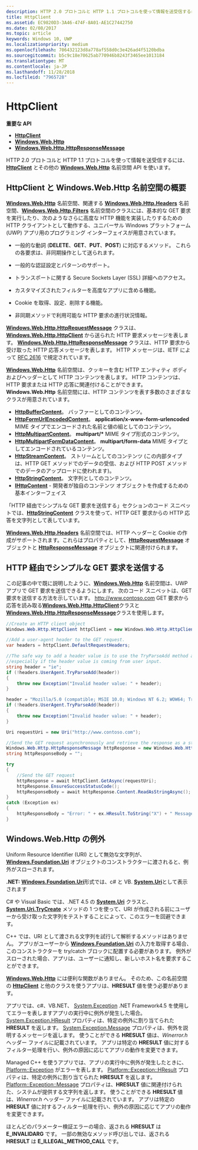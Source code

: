 ```yaml
---
description: HTTP 2.0 プロトコルと HTTP 1.1 プロトコルを使って情報を送受信するには、HttpClient とその他の Windows.Web.Http 名前空間 API を使います。
title: HttpClient
ms.assetid: EC9820D3-3A46-474F-8A01-AE1C27442750
ms.date: 02/08/2017
ms.topic: article
keywords: Windows 10, UWP
ms.localizationpriority: medium
ms.openlocfilehash: 706432123d8a778af558d0c3e426ad4f5120bdba
ms.sourcegitcommit: b5c9c18e70625ab770946b8243f3465ee1013184
ms.translationtype: MT
ms.contentlocale: ja-JP
ms.lasthandoff: 11/28/2018
ms.locfileid: "7965728"
---
```

# <a name="httpclient"></a>HttpClient


**重要な API**

-   [**HttpClient**](https://msdn.microsoft.com/library/windows/apps/dn298639)
-   [**Windows.Web.Http**](https://msdn.microsoft.com/library/windows/apps/dn279692)
-   [**Windows.Web.Http.HttpResponseMessage**](https://msdn.microsoft.com/library/windows/apps/dn279631)

HTTP 2.0 プロトコルと HTTP 1.1 プロトコルを使って情報を送受信するには、[**HttpClient**](https://msdn.microsoft.com/library/windows/apps/dn298639) とその他の [**Windows.Web.Http**](https://msdn.microsoft.com/library/windows/apps/dn279692) 名前空間 API を使います。

## <a name="overview-of-httpclient-and-the-windowswebhttp-namespace"></a>HttpClient と Windows.Web.Http 名前空間の概要

[**Windows.Web.Http**](https://msdn.microsoft.com/library/windows/apps/dn279692) 名前空間、関連する [**Windows.Web.Http.Headers**](https://msdn.microsoft.com/library/windows/apps/dn252713) 名前空間、[**Windows.Web.Http.Filters**](https://msdn.microsoft.com/library/windows/apps/dn298623) 名前空間のクラスには、基本的な GET 要求を実行したり、次のようなさらに高度な HTTP 機能を実装したりするための HTTP クライアントとして動作する、ユニバーサル Windows プラットフォーム (UWP) アプリ用のプログラミング インターフェイスが用意されています。

-   一般的な動詞 (**DELETE**、**GET**、**PUT**、**POST**) に対応するメソッド。 これらの各要求は、非同期操作として送られます。

-   一般的な認証設定とパターンのサポート。

-   トランスポートに関する Secure Sockets Layer (SSL) 詳細へのアクセス。

-   カスタマイズされたフィルターを高度なアプリに含める機能。

-   Cookie を取得、設定、削除する機能。

-   非同期メソッドで利用可能な HTTP 要求の進行状況情報。

[**Windows.Web.Http.HttpRequestMessage**](https://msdn.microsoft.com/library/windows/apps/dn279617) クラスは、[**Windows.Web.Http.HttpClient**](https://msdn.microsoft.com/library/windows/apps/dn298639) から送られた HTTP 要求メッセージを表します。 [**Windows.Web.Http.HttpResponseMessage**](https://msdn.microsoft.com/library/windows/apps/dn279631) クラスは、HTTP 要求から受け取った HTTP 応答メッセージを表します。 HTTP メッセージは、IETF によって [RFC 2616](http://go.microsoft.com/fwlink/p/?linkid=241642) で規定されています。

[**Windows.Web.Http**](https://msdn.microsoft.com/library/windows/apps/dn279692) 名前空間は、クッキーを含む HTTP エンティティ ボディおよびヘッダーとして HTTP コンテンツを表します。 HTTP コンテンツは、HTTP 要求または HTTP 応答に関連付けることができます。 **Windows.Web.Http** 名前空間には、HTTP コンテンツを表す多数のさまざまなクラスが用意されています。

-   [**HttpBufferContent**](https://msdn.microsoft.com/library/windows/apps/dn298625)。 バッファーとしてのコンテンツ。
-   [**HttpFormUrlEncodedContent**](https://msdn.microsoft.com/library/windows/apps/dn298685)。 **application/x-www-form-urlencoded** MIME タイプでエンコードされた名前と値の組としてのコンテンツ。
-   [**HttpMultipartContent**](https://msdn.microsoft.com/library/windows/apps/dn298708)。 **multipart/\*** MIME タイプ形式のコンテンツ。
-   [**HttpMultipartFormDataContent**](https://msdn.microsoft.com/library/windows/apps/dn279596)。 **multipart/form-data** MIME タイプとしてエンコードされているコンテンツ。
-   [**HttpStreamContent**](https://msdn.microsoft.com/library/windows/apps/dn279649)。 ストリームとしてのコンテンツ (この内部タイプは、HTTP GET メソッドでのデータの受信、および HTTP POST メソッドでのデータのアップロードに使われます)。
-   [**HttpStringContent**](https://msdn.microsoft.com/library/windows/apps/dn279661)。 文字列としてのコンテンツ。
-   [**IHttpContent**](https://msdn.microsoft.com/library/windows/apps/dn279684) - 開発者が独自のコンテンツ オブジェクトを作成するための基本インターフェイス

「HTTP 経由でシンプルな GET 要求を送信する」セクションのコード スニペットでは、[**HttpStringContent**](https://msdn.microsoft.com/library/windows/apps/dn279661) クラスを使って、HTTP GET 要求からの HTTP 応答を文字列として表しています。

[**Windows.Web.Http.Headers**](https://msdn.microsoft.com/library/windows/apps/dn252713) 名前空間では、HTTP ヘッダーと Cookie の作成がサポートされます。これらはプロパティとして、[**HttpRequestMessage**](https://msdn.microsoft.com/library/windows/apps/dn279617) オブジェクトと [**HttpResponseMessage**](https://msdn.microsoft.com/library/windows/apps/dn279631) オブジェクトに関連付けられます。

## <a name="send-a-simple-get-request-over-http"></a>HTTP 経由でシンプルな GET 要求を送信する

この記事の中で既に説明したように、[**Windows.Web.Http**](https://msdn.microsoft.com/library/windows/apps/dn279692) 名前空間は、UWP アプリで GET 要求を送信できるようにします。 次のコード スニペットは、GET 要求を送信する方法を示しています。 http://www.contoso.com GET 要求から応答を読み取る[**Windows.Web.Http.HttpClient**](https://msdn.microsoft.com/library/windows/apps/dn298639)クラスと[**Windows.Web.Http.HttpResponseMessage**](https://msdn.microsoft.com/library/windows/apps/dn279631)クラスを使用します。

```csharp
//Create an HTTP client object
Windows.Web.Http.HttpClient httpClient = new Windows.Web.Http.HttpClient();

//Add a user-agent header to the GET request. 
var headers = httpClient.DefaultRequestHeaders;

//The safe way to add a header value is to use the TryParseAdd method and verify the return value is true,
//especially if the header value is coming from user input.
string header = "ie";
if (!headers.UserAgent.TryParseAdd(header))
{
    throw new Exception("Invalid header value: " + header);
}

header = "Mozilla/5.0 (compatible; MSIE 10.0; Windows NT 6.2; WOW64; Trident/6.0)";
if (!headers.UserAgent.TryParseAdd(header))
{
    throw new Exception("Invalid header value: " + header);
}

Uri requestUri = new Uri("http://www.contoso.com");

//Send the GET request asynchronously and retrieve the response as a string.
Windows.Web.Http.HttpResponseMessage httpResponse = new Windows.Web.Http.HttpResponseMessage();
string httpResponseBody = "";

try
{
    //Send the GET request
    httpResponse = await httpClient.GetAsync(requestUri);
    httpResponse.EnsureSuccessStatusCode();
    httpResponseBody = await httpResponse.Content.ReadAsStringAsync();
}
catch (Exception ex)
{
    httpResponseBody = "Error: " + ex.HResult.ToString("X") + " Message: " + ex.Message;
}
```

## <a name="exceptions-in-windowswebhttp"></a>Windows.Web.Http の例外

Uniform Resource Identifier (URI) として無効な文字列が、[**Windows.Foundation.Uri**](https://msdn.microsoft.com/library/windows/apps/br225998) オブジェクトのコンストラクターに渡されると、例外がスローされます。

**.NET:** [**Windows.Foundation.Uri**](https://msdn.microsoft.com/library/windows/apps/br225998)形式では、c# と VB. [**System.Uri**](https://msdn.microsoft.com/library/windows/apps/xaml/system.uri.aspx)として表示されます

C# や Visual Basic では、.NET 4.5 の [**System.Uri**](https://msdn.microsoft.com/library/windows/apps/xaml/system.uri.aspx) クラスと、[**System.Uri.TryCreate**](https://msdn.microsoft.com/library/windows/apps/xaml/system.uri.trycreate.aspx) メソッドの 1 つを使って、URI が作成される前にユーザーから受け取った文字列をテストすることによって、このエラーを回避できます。

C++ では、URI として渡される文字列を試行して解析するメソッドはありません。 アプリがユーザーから [**Windows.Foundation.Uri**](https://msdn.microsoft.com/library/windows/apps/br225998) の入力を取得する場合、このコンストラクターを try/catch ブロックに配置する必要があります。 例外がスローされた場合、アプリは、ユーザーに通知し、新しいホスト名を要求することができます。

[**Windows.Web.Http**](https://msdn.microsoft.com/library/windows/apps/dn279692) には便利な関数がありません。 そのため、この名前空間の [**HttpClient**](https://msdn.microsoft.com/library/windows/apps/dn298639) と他のクラスを使うアプリは、**HRESULT** 値を使う必要があります。

アプリでは、c#、VB.NET、 [System.Exception](http://msdn.microsoft.com/library/system.exception.aspx) .NET Framework4.5 を使用してエラーを表しますアプリの実行中に例外が発生した場合。 [System.Exception.HResult](http://msdn.microsoft.com/library/system.exception.hresult.aspx) プロパティは、特定の例外に割り当てられた **HRESULT** を返します。 [System.Exception.Message](http://msdn.microsoft.com/library/system.exception.message.aspx) プロパティは、例外を説明するメッセージを返します。 使うことができる **HRESULT** 値は、*Winerror.h* ヘッダー ファイルに記載されています。 アプリは特定の **HRESULT** 値に対するフィルター処理を行い、例外の原因に応じてアプリの動作を変更できます。

Managed C++ を使うアプリでは、アプリの実行中に例外が発生したときに、[Platform::Exception](http://msdn.microsoft.com/library/windows/apps/hh755825.aspx) がエラーを表します。 [Platform::Exception::HResult](http://msdn.microsoft.com/library/windows/apps/hh763371.aspx) プロパティは、特定の例外に割り当てられた **HRESULT** を返します。 [Platform::Exception::Message](http://msdn.microsoft.com/library/windows/apps/hh763375.aspx) プロパティは、**HRESULT** 値に関連付けられた、システムが提供する文字列を返します。 使うことができる **HRESULT** 値は、*Winerror.h* ヘッダー ファイルに記載されています。 アプリは特定の **HRESULT** 値に対するフィルター処理を行い、例外の原因に応じてアプリの動作を変更できます。

ほとんどのパラメーター検証エラーの場合、返される **HRESULT** は **E\_INVALIDARG** です。 一部の無効なメソッド呼び出しでは、返される **HRESULT** は **E\_ILLEGAL\_METHOD\_CALL** です。

